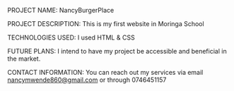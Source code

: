 PROJECT NAME:
NancyBurgerPlace

PROJECT DESCRIPTION:
This is my first website in Moringa School

TECHNOLOGIES USED:
I used HTML & CSS

FUTURE PLANS:
I intend to have my project be accessible and beneficial in the market.

CONTACT INFORMATION:
You can reach out my services via email nancymwende860@gmail.com
or through 0746451157